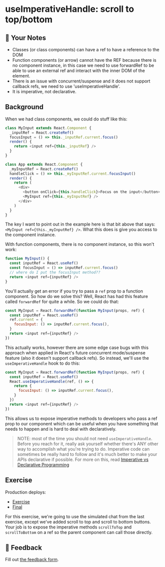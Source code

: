 # useImperativeHandle: scroll to top/bottom

## 📝 Your Notes

- Classes (or class components) can have a ref to have a reference to the DOM
- Function components (or arrow) cannot have the REF because there is no component instance, in this case we need to use forwardRef to be able to use an external ref and interact with the inner DOM of the element.
- There is an issue with concurrent/suspense and it does not support callback refs, we need to use 'useImperativeHandle'.
- It is imperative, not declarative.

## Background

When we had class components, we could do stuff like this:

```javascript
class MyInput extends React.Component {
  _inputRef = React.createRef()
  focusInput = () => this._inputRef.current.focus()
  render() {
    return <input ref={this._inputRef} />
  }
}

class App extends React.Component {
  _myInputRef = React.createRef()
  handleClick = () => this._myInputRef.current.focusInput()
  render() {
    return (
      <div>
        <button onClick={this.handleClick}>Focus on the input</button>
        <MyInput ref={this._myInputRef} />
      </div>
    )
  }
}
```

The key I want to point out in the example here is that bit above that says:
`<MyInput ref={this._myInputRef} />`. What this does is give you access to the
component instance.

With function components, there is no component instance, so this won't work:

```javascript
function MyInput() {
  const inputRef = React.useRef()
  const focusInput = () => inputRef.current.focus()
  // where do I put the focusInput method??
  return <input ref={inputRef} />
}
```

You'll actually get an error if you try to pass a `ref` prop to a function
component. So how do we solve this? Well, React has had this feature called
`forwardRef` for quite a while. So we could do that:

```javascript
const MyInput = React.forwardRef(function MyInput(props, ref) {
  const inputRef = React.useRef()
  ref.current = {
    focusInput: () => inputRef.current.focus(),
  }
  return <input ref={inputRef} />
})
```

This actually works, however there are some edge case bugs with this approach
when applied in React's future concurrent mode/suspense feature (also it doesn't
support callback refs). So instead, we'll use the `useImperativeHandle` hook to
do this:

```javascript
const MyInput = React.forwardRef(function MyInput(props, ref) {
  const inputRef = React.useRef()
  React.useImperativeHandle(ref, () => {
    return {
      focusInput: () => inputRef.current.focus(),
    }
  })
  return <input ref={inputRef} />
})
```

This allows us to expose imperative methods to developers who pass a ref prop to
our component which can be useful when you have something that needs to happen
and is hard to deal with declaratively.

> NOTE: most of the time you should not need `useImperativeHandle`. Before you
> reach for it, really ask yourself whether there's ANY other way to accomplish
> what you're trying to do. Imperative code can sometimes be really hard to
> follow and it's much better to make your APIs declarative if possible. For
> more on this, read
> [Imperative vs Declarative Programming](https://tylermcginnis.com/imperative-vs-declarative-programming/)

## Exercise

Production deploys:

- [Exercise](https://advanced-react-hooks.netlify.com/isolated/exercise/05.js)
- [Final](https://advanced-react-hooks.netlify.com/isolated/final/05.js)

For this exercise, we're going to use the simulated chat from the last exercise,
except we've added scroll to top and scroll to bottom buttons. Your job is to
expose the imperative methods `scrollToTop` and `scrollToBottom` on a ref so the
parent component can call those directly.

## 🦉 Feedback

Fill out
[the feedback form](https://ws.kcd.im/?ws=Advanced%20React%20Hooks%20%F0%9F%94%A5&e=05%3A%20useImperativeHandle%3A%20scroll%20to%20top%2Fbottom&em=).
